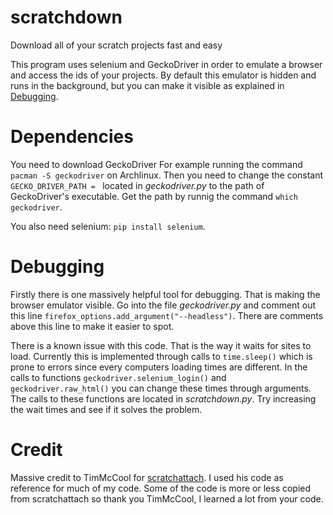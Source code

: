 # scratchdown
Download all of your scratch projects fast and easy

This program uses selenium and GeckoDriver in order to emulate a browser and access the ids of your projects. By default this emulator is hidden and runs in the background, but you can make it visible as explained in [Debugging](#Debugging).
# Dependencies
You need to download GeckoDriver For example running the command ```pacman -S geckodriver``` on Archlinux. Then you need to change the constant ```GECKO_DRIVER_PATH = ``` located in *geckodriver.py* to the path of GeckoDriver's executable. Get the path by runnig the command ```which geckodriver```.

You also need selenium: ```pip install selenium```.

# Debugging
Firstly there is one massively helpful tool for debugging. That is making the browser emulator visible. Go into the file *geckodriver.py* and comment out this line ```firefox_options.add_argument("--headless")```. There are comments above this line to make it easier to spot.

There is a known issue with this code. That is the way it waits for sites to load. Currently this is implemented through calls to ```time.sleep()``` which is prone to errors since every computers loading times are different. In the calls to functions ```geckodriver.selenium_login()``` and ```geckodriver.raw_html()``` you can change these times through arguments. The calls to these functions are located in *scratchdown.py*. Try increasing the wait times and see if it solves the problem.

# Credit
Massive credit to TimMcCool for [scratchattach](https://github.com/TimMcCool/scratchattach). I used his code as reference for much of my code. Some of the code is more or less copied from scratchattach so thank you TimMcCool, I learned a lot from your code.
